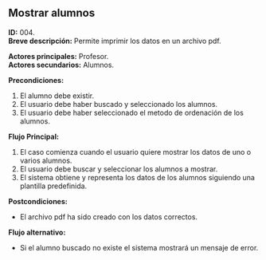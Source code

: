 ## Mostrar alumnos

**ID:** 004.  
**Breve descripción:** Permite imprimir los datos en un archivo pdf.

**Actores principales:** Profesor.  
**Actores secundarios:** Alumnos.

**Precondiciones:**

1. El alumno debe existir.
2. El usuario debe haber buscado y seleccionado los alumnos.
3. El usuario debe haber seleccionado el metodo de ordenación de los alumnos.

**Flujo Principal:**

1. El caso comienza cuando el usuario quiere mostrar los datos de uno o varios alumnos.
2. El usuario debe buscar y seleccionar los alumnos a mostrar.
3. El sistema obtiene y representa los datos de los alumnos siguiendo una plantilla predefinida.

**Postcondiciones:**

* El archivo pdf ha sido creado con los datos correctos.

**Flujo alternativo:**

* Si el alumno buscado no existe el sistema mostrará un mensaje de error.